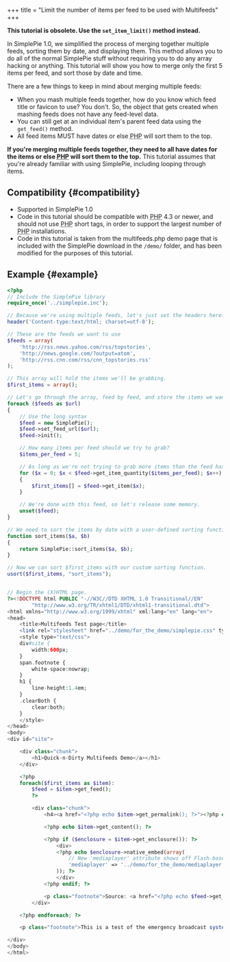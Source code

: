 +++
title = "Limit the number of items per feed to be used with Multifeeds"
+++

<div class="warning">

**This tutorial is obsolete. Use the `set_item_limit()` method instead.**

</div>

In SimplePie 1.0, we simplified the process of merging together multiple feeds, sorting them by date, and displaying them. This method allows you to do all of the normal SimplePie stuff without requiring you to do any array hacking or anything. This tutorial will show you how to merge only the first 5 items per feed, and sort those by date and time.

There are a few things to keep in mind about merging multiple feeds:

- When you mash multiple feeds together, how do you know which feed title or favicon to use? You don't. So, the object that gets created when mashing feeds does not have any feed-level data.
- You can still get at an individual item's parent feed data using the `get_feed()` method.
- All feed items MUST have dates or else <abbr title="Hypertext Preprocessor">PHP</abbr> will sort them to the top.

<div class="warning">

**If you're merging multiple feeds together, they need to all have dates for the items or else <abbr title="Hypertext Preprocessor">PHP</abbr> will sort them to the top.** This tutorial assumes that you're already familiar with using SimplePie, including looping through items.

</div>

## Compatibility {#compatibility}

- Supported in SimplePie 1.0
- Code in this tutorial should be compatible with <abbr title="Hypertext Preprocessor">PHP</abbr> 4.3 or newer, and should not use <abbr title="Hypertext Preprocessor">PHP</abbr> short tags, in order to support the largest number of <abbr title="Hypertext Preprocessor">PHP</abbr> installations.
- Code in this tutorial is taken from the multifeeds.php demo page that is included with the SimplePie download in the `/demo/` folder, and has been modified for the purposes of this tutorial.

## Example {#example}

```php
<?php
// Include the SimplePie library
require_once('../simplepie.inc');

// Because we're using multiple feeds, let's just set the headers here.
header('Content-type:text/html; charset=utf-8');

// These are the feeds we want to use
$feeds = array(
    'http://rss.news.yahoo.com/rss/topstories',
    'http://news.google.com/?output=atom',
    'http://rss.cnn.com/rss/cnn_topstories.rss'
);

// This array will hold the items we'll be grabbing.
$first_items = array();

// Let's go through the array, feed by feed, and store the items we want.
foreach ($feeds as $url)
{
    // Use the long syntax
    $feed = new SimplePie();
    $feed->set_feed_url($url);
    $feed->init();

    // How many items per feed should we try to grab?
    $items_per_feed = 5;

    // As long as we're not trying to grab more items than the feed has, go through them one by one and add them to the array.
    for ($x = 0; $x < $feed->get_item_quantity($items_per_feed); $x++)
    {
        $first_items[] = $feed->get_item($x);
    }

    // We're done with this feed, so let's release some memory.
    unset($feed);
}

// We need to sort the items by date with a user-defined sorting function.  Since usort() won't accept "SimplePie::sort_items", we need to wrap it in a new function.
function sort_items($a, $b)
{
    return SimplePie::sort_items($a, $b);
}

// Now we can sort $first_items with our custom sorting function.
usort($first_items, "sort_items");


// Begin the (X)HTML page.
?><!DOCTYPE html PUBLIC "-//W3C//DTD XHTML 1.0 Transitional//EN"
        "http://www.w3.org/TR/xhtml1/DTD/xhtml1-transitional.dtd">
<html xmlns="http://www.w3.org/1999/xhtml" xml:lang="en" lang="en">
<head>
    <title>Multifeeds Test page</title>
    <link rel="stylesheet" href="../demo/for_the_demo/simplepie.css" type="text/css" media="screen" title="SimplePie Styles" charset="utf-8" />
    <style type="text/css">
    div#site {
        width:600px;
    }
    span.footnote {
        white-space:nowrap;
    }
    h1 {
        line-height:1.4em;
    }
    .clearBoth {
        clear:both;
    }
    </style>
</head>
<body>
<div id="site">

    <div class="chunk">
        <h1>Quick-n-Dirty Multifeeds Demo</a></h1>
    </div>

    <?php
    foreach($first_items as $item):
        $feed = $item->get_feed();
        ?>

        <div class="chunk">
            <h4><a href="<?php echo $item->get_permalink(); ?>"><?php echo html_entity_decode($item->get_title(), ENT_QUOTES, 'UTF-8'); ?></a></h4>

            <?php echo $item->get_content(); ?>

            <?php if ($enclosure = $item->get_enclosure()): ?>
                <div>
                <?php echo $enclosure->native_embed(array(
                    // New 'mediaplayer' attribute shows off Flash-based MP3 and FLV playback.
                    'mediaplayer' => '../demo/for_the_demo/mediaplayer.swf'
                )); ?>
                </div>
            <?php endif; ?>

            <p class="footnote">Source: <a href="<?php echo $feed->get_permalink(); ?>"><?php echo $feed->get_title(); ?></a> | <?php echo $item->get_date('j M Y | g:i a'); ?></p>
        </div>

    <?php endforeach; ?>

    <p class="footnote">This is a test of the emergency broadcast system.  This is only a test&hellip; beeeeeeeeeeeeeeeeeeeeeeeeeep!</p>

</div>
</body>
</html>
```
